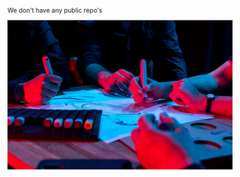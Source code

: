 We don't have any public repo's

![It's Soulgood](https://github.com/Soulgood-uden/.github/raw/main/profile/sg-9328-LR%20v2.jpg)
